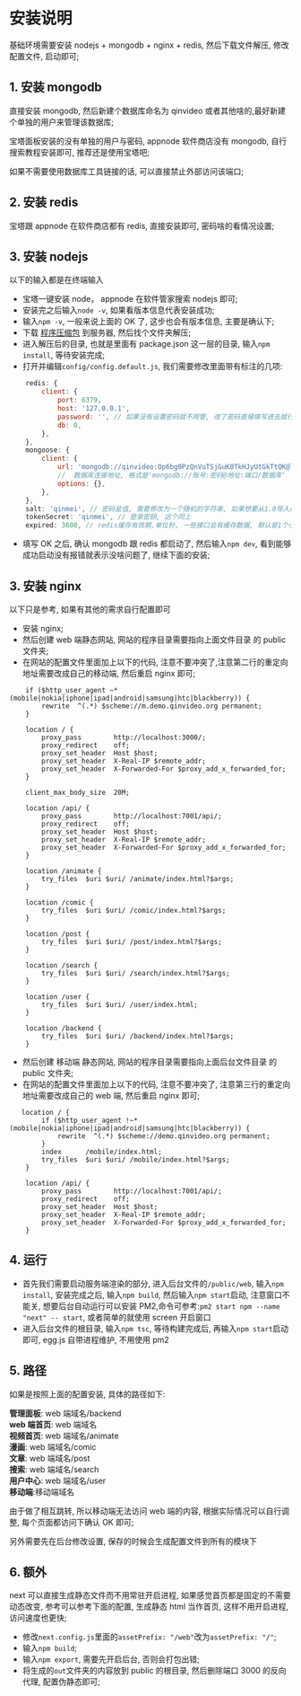 # 安装说明

基础环境需要安装 nodejs + mongodb + nginx + redis, 然后下载文件解压, 修改配置文件, 启动即可;

## 1. 安装 mongodb

直接安装 mongodb, 然后新建个数据库命名为 qinvideo 或者其他啥的,最好新建个单独的用户来管理该数据库;

宝塔面板安装的没有单独的用户与密码, appnode 软件商店没有 mongodb, 自行搜索教程安装即可, 推荐还是使用宝塔吧;

如果不需要使用数据库工具链接的话, 可以直接禁止外部访问该端口;

## 2. 安装 redis

宝塔跟 appnode 在软件商店都有 redis, 直接安装即可, 密码啥的看情况设置;

## 3. 安装 nodejs

以下的输入都是在终端输入

- 宝塔一键安装 node， appnode 在软件管家搜索 nodejs 即可;
- 安装完之后输入`node -v`, 如果看版本信息代表安装成功;
- 输入`npm -v`, 一般来说上面的 OK 了, 这步也会有版本信息, 主要是确认下;
- 下载 [程序压缩包](https://github.com/Qinmei/qinVideo/archive/2.0.zip) 到服务器, 然后找个文件夹解压;
- 进入解压后的目录, 也就是里面有 package.json 这一层的目录, 输入`npm install`, 等待安装完成;
- 打开并编辑`config/config.default.js`, 我们需要修改里面带有标注的几项:

```js
    redis: {
        client: {
            port: 6379,
            host: '127.0.0.1',
            password: '', // 如果没有设置密码就不用管, 改了密码直接填写进去就行
            db: 0,
        },
    },
    mongoose: {
        client: {
            url: 'mongodb://qinvideo:Op6bg0PzQnVuTSjGuK0TkHJyUtGkTtQK@localhost:27017/qinvideo',
            //  数据库连接地址, 格式是'mongodb://账号:密码@地址:端口/数据库'
            options: {},
        },
    },
    salt: 'qinmei', // 密码盐值, 需要修改为一个随机的字符串, 如果想要从1.0导入用户数据进来, 就填写一样的
    tokenSecret: 'qinmei', // 登录密钥, 这个同上
    expired: 3600, // redis缓存有效期,单位秒, 一些接口会有缓存数据, 默认是1个小时, 根据自己的实际情况而定, 网站更新不频繁就填长点
```

- 填写 OK 之后, 确认 mongodb 跟 redis 都启动了, 然后输入`npm dev`, 看到能够成功启动没有报错就表示没啥问题了, 继续下面的安装;

## 3. 安装 nginx

以下只是参考, 如果有其他的需求自行配置即可

- 安装 nginx;
- 然后创建 web 端静态网站, 网站的程序目录需要指向上面文件目录 的 public 文件夹;
- 在网站的配置文件里面加上以下的代码, 注意不要冲突了,注意第二行的重定向地址需要改成自己的移动端, 然后重启 nginx 即可;

```apacheconf
    if ($http_user_agent ~* (mobile|nokia|iphone|ipad|android|samsung|htc|blackberry)) {
        rewrite  ^(.*) $scheme://m.demo.qinvideo.org permanent;
    }

    location / {
        proxy_pass        http://localhost:3000/;
        proxy_redirect    off;
        proxy_set_header  Host $host;
        proxy_set_header  X-Real-IP $remote_addr;
        proxy_set_header  X-Forwarded-For $proxy_add_x_forwarded_for;
    }

    client_max_body_size  20M;

    location /api/ {
        proxy_pass        http://localhost:7001/api/;
        proxy_redirect    off;
        proxy_set_header  Host $host;
        proxy_set_header  X-Real-IP $remote_addr;
        proxy_set_header  X-Forwarded-For $proxy_add_x_forwarded_for;
    }

    location /animate {
        try_files  $uri $uri/ /animate/index.html?$args;
    }

    location /comic {
        try_files  $uri $uri/ /comic/index.html?$args;
    }

    location /post {
        try_files  $uri $uri/ /post/index.html?$args;
    }

    location /search {
        try_files  $uri $uri/ /search/index.html?$args;
    }

    location /user {
        try_files  $uri $uri/ /user/index.html;
    }

    location /backend {
        try_files  $uri $uri/ /backend/index.html?$args;
    }
```

- 然后创建 移动端 静态网站, 网站的程序目录需要指向上面后台文件目录 的 public 文件夹;
- 在网站的配置文件里面加上以下的代码, 注意不要冲突了, 注意第三行的重定向地址需要改成自己的 web 端, 然后重启 nginx 即可;

```apacheconf
   location / {
        if ($http_user_agent !~* (mobile|nokia|iphone|ipad|android|samsung|htc|blackberry)) {
            rewrite  ^(.*) $scheme://demo.qinvideo.org permanent;
        }
        index      /mobile/index.html;
        try_files  $uri $uri/ /mobile/index.html?$args;
    }

    location /api/ {
        proxy_pass        http://localhost:7001/api/;
        proxy_redirect    off;
        proxy_set_header  Host $host;
        proxy_set_header  X-Real-IP $remote_addr;
        proxy_set_header  X-Forwarded-For $proxy_add_x_forwarded_for;
    }
```

## 4. 运行

- 首先我们需要启动服务端渲染的部分, 进入后台文件的`/public/web`, 输入`npm install`, 安装完成之后, 输入`npm build`, 然后输入`npm start`启动, 注意窗口不能关, 想要后台自动运行可以安装 PM2,命令可参考:`pm2 start npm --name "next" -- start`, 或者简单的就使用 screen 开启窗口
- 进入后台文件的根目录, 输入`npm tsc`, 等待构建完成后, 再输入`npm start`启动即可, egg.js 自带进程维护, 不用使用 pm2

## 5. 路径

如果是按照上面的配置安装, 具体的路径如下:

**管理面板**: web 端域名/backend<br/>
**web 端首页**: web 端域名<br/>
**视频首页**: web 端域名/animate<br/>
**漫画**: web 端域名/comic<br/>
**文章**: web 端域名/post<br/>
**搜索**: web 端域名/search<br/>
**用户中心**: web 端域名/user<br/>
**移动端**:移动端域名<br/>

由于做了相互跳转, 所以移动端无法访问 web 端的内容, 根据实际情况可以自行调整, 每个页面都访问下确认 OK 即可;

另外需要先在后台修改设置, 保存的时候会生成配置文件到所有的模块下

## 6. 额外

next 可以直接生成静态文件而不用常驻开启进程, 如果感觉首页都是固定的不需要动态改变, 参考可以参考下面的配置, 生成静态 html 当作首页, 这样不用开启进程, 访问速度也更快;

- 修改`next.config.js`里面的`assetPrefix: "/web"`改为`assetPrefix: "/"`;
- 输入`npm build`;
- 输入`npm export`, 需要先开启后台, 否则会打包出错;
- 将生成的`out`文件夹的内容放到 public 的根目录, 然后删除端口 3000 的反向代理, 配置伪静态即可;
